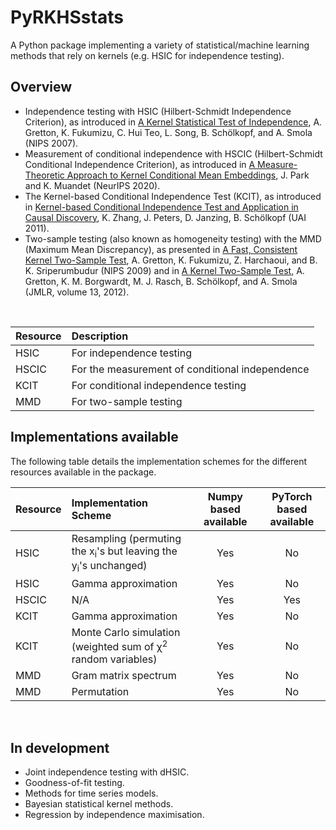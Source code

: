 # PyRKHSstats
A Python package implementing a variety of statistical/machine learning methods 
that rely on kernels (e.g. HSIC for independence testing).

## Overview
- Independence testing with HSIC (Hilbert-Schmidt Independence Criterion), as 
  introduced in
  [A Kernel Statistical Test of Independence](https://papers.nips.cc/paper/2007/hash/d5cfead94f5350c12c322b5b664544c1-Abstract.html), 
  A. Gretton, K. Fukumizu, C. Hui Teo, L. Song, B. Sch&#246;lkopf, and A. 
  Smola (NIPS 2007).
- Measurement of conditional independence with HSCIC (Hilbert-Schmidt 
  Conditional Independence Criterion), as introduced in 
  [A Measure-Theoretic Approach to Kernel Conditional Mean Embeddings](https://papers.nips.cc/paper/2020/hash/f340f1b1f65b6df5b5e3f94d95b11daf-Abstract.html),
  J. Park and K. Muandet (NeurIPS 2020).
- The Kernel-based Conditional Independence Test (KCIT), as introduced in 
  [Kernel-based Conditional Independence Test and Application in Causal 
  Discovery](https://arxiv.org/abs/1202.3775), K. Zhang, J. Peters, D. Janzing,
  B. Sch&#246;lkopf (UAI 2011).
- Two-sample testing (also known as homogeneity testing) with the MMD 
  (Maximum Mean Discrepancy), as presented in [A Fast, Consistent Kernel 
  Two-Sample Test](https://papers.nips.cc/paper/2009/hash/9246444d94f081e3549803b928260f56-Abstract.html),
  A. Gretton, K. Fukumizu, Z. Harchaoui, and B. K. Sriperumbudur (NIPS 2009) 
  and in [A Kernel Two-Sample Test](https://jmlr.org/papers/v13/gretton12a.html), 
  A. Gretton, K. M. Borgwardt, M. J. Rasch, B. Sch&#246;lkopf, and A. Smola 
  (JMLR, volume 13, 2012).

<br>

| Resource | Description | 
| :---  | :--- | 
| HSIC | For independence testing | 
| HSCIC | For the measurement of conditional independence | 
| KCIT | For conditional independence testing | 
| MMD | For two-sample testing |


## Implementations available

The following table details the implementation schemes for the different 
resources available in the package.

| Resource | Implementation Scheme | Numpy based available | PyTorch based available |
| :---  | :--- | :----: |:----: |
| HSIC | Resampling (permuting the x<sub>i</sub>'s but leaving the y<sub>i</sub>'s unchanged) | Yes | No |
| HSIC | Gamma approximation | Yes | No |
| HSCIC | N/A | Yes | Yes |
| KCIT | Gamma approximation | Yes | No |
| KCIT | Monte Carlo simulation (weighted sum of &chi;<sup>2</sup> random variables)| Yes | No |
| MMD | Gram matrix spectrum | Yes | No |
| MMD | Permutation | Yes | No |

<br>

## In development
- Joint independence testing with dHSIC.
- Goodness-of-fit testing.
- Methods for time series models.
- Bayesian statistical kernel methods.
- Regression by independence maximisation.